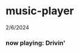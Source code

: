 # music-player
2/6/2024
<div class = ''music player''>
<h3 style= ''grid-row: 1''> now playing: Drivin' </h3>
<img class = 
  the first artist name 
  ·The first album name 
  ·The genre of the album
  ·The number of tracks
